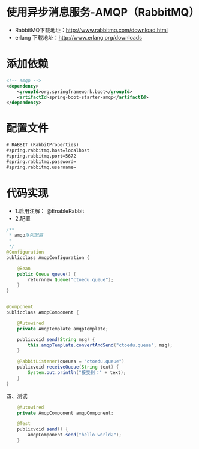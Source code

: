 # 使用异步消息服务-AMQP（RabbitMQ）

* RabbitMQ下载地址：http://www.rabbitmq.com/download.html
* erlang 下载地址：http://www.erlang.org/downloads

# 添加依赖
```xml
<!-- amqp -->
<dependency>
    <groupId>org.springframework.boot</groupId>
    <artifactId>spring-boot-starter-amqp</artifactId>
</dependency>
```

# 配置文件
```xml
# RABBIT (RabbitProperties)
#spring.rabbitmq.host=localhost
#spring.rabbitmq.port=5672
#spring.rabbitmq.password=
#spring.rabbitmq.username=
```
# 代码实现
* 1.启用注解： @EnableRabbit
* 2.配置

```java
/**
 * amqp队列配置
 * 
 */
@Configuration
publicclass AmqpConfiguration {

	@Bean
	public Queue queue() {
		returnnew Queue("ctoedu.queue");
	}
}

```

```java

@Component
publicclass AmqpComponent {

	@Autowired
	private AmqpTemplate amqpTemplate;

	publicvoid send(String msg) {
		this.amqpTemplate.convertAndSend("ctoedu.queue", msg);
	}

	@RabbitListener(queues = "ctoedu.queue")
	publicvoid receiveQueue(String text) {
		System.out.println("接受到：" + text);
	}
}

```

四、测试

```java
    @Autowired
	private AmqpComponent amqpComponent;

	@Test
	publicvoid send() {
		amqpComponent.send("hello world2");
	}
```

